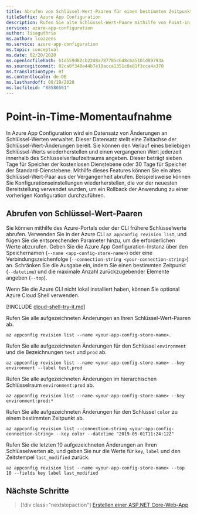 ```yaml
---
title: Abrufen von Schlüssel-Wert-Paaren für einen bestimmten Zeitpunkt
titleSuffix: Azure App Configuration
description: Rufen Sie alte Schlüssel-Wert-Paare mithilfe von Point-in-Time-Momentaufnahmen in Azure App Configuration ab, wo ein Datensatz von Änderungen an Schlüsselwerten verwaltet wird.
services: azure-app-configuration
author: lisaguthrie
ms.author: lcozzens
ms.service: azure-app-configuration
ms.topic: conceptual
ms.date: 02/20/2020
ms.openlocfilehash: b1d559d82cb22d8a787785c6d8c6a5101d89793a
ms.sourcegitcommit: 02ca0f340a44b7e18acca1351c8e81f3cca4a370
ms.translationtype: HT
ms.contentlocale: de-DE
ms.lasthandoff: 08/19/2020
ms.locfileid: "88586561"
---
```

# <a name="point-in-time-snapshot"></a>Point-in-Time-Momentaufnahme

In Azure App Configuration wird ein Datensatz von Änderungen an Schlüssel-Werten verwaltet. Dieser Datensatz stellt eine Zeitachse der Schlüssel-Wert-Änderungen bereit. Sie können den Verlauf eines beliebigen Schlüssel-Werts wiederherstellen und einen vergangenen Wert jederzeit innerhalb des Schlüsselverlaufzeitraums angeben. Dieser beträgt sieben Tage für Speicher der kostenlosen Dienstebene oder 30 Tage für Speicher der Standard-Dienstebene. Mithilfe dieses Features können Sie ein altes Schlüssel-Wert-Paar aus der Vergangenheit abrufen. Beispielsweise können Sie Konfigurationseinstellungen wiederherstellen, die vor der neuesten Bereitstellung verwendet wurden, um ein Rollback der Anwendung zu einer vorherigen Konfiguration durchzuführen.

## <a name="key-value-retrieval"></a>Abrufen von Schlüssel-Wert-Paaren

Sie können mithilfe des Azure-Portals oder der CLI frühere Schlüsselwerte abrufen. Verwenden Sie in der Azure CLI `az appconfig revision list`, und fügen Sie die entsprechenden Parameter hinzu, um die erforderlichen Werte abzurufen.  Geben Sie die Azure App Configuration-Instanz über den Speichernamen (`--name <app-config-store-name>`) oder eine Verbindungszeichenfolge (`--connection-string <your-connection-string>`) an. Schränken Sie die Ausgabe ein, indem Sie einen bestimmten Zeitpunkt (`--datetime`) und die maximale Anzahl zurückzugebender Elemente angeben (`--top`).

Wenn Sie die Azure CLI nicht lokal installiert haben, können Sie optional Azure Cloud Shell verwenden.

[!INCLUDE [cloud-shell-try-it.md](../../includes/cloud-shell-try-it.md)]

Rufen Sie alle aufgezeichneten Änderungen an Ihren Schlüssel-Wert-Paaren ab.

```azurecli-interactive
az appconfig revision list --name <your-app-config-store-name>.
```

Rufen Sie alle aufgezeichneten Änderungen für den Schlüssel `environment` und die Bezeichnungen `test` und `prod` ab.

```azurecli-interactive
az appconfig revision list --name <your-app-config-store-name> --key environment --label test,prod
```

Rufen Sie alle aufgezeichneten Änderungen im hierarchischen Schlüsselraum `environment:prod` ab.

```azurecli-interactive
az appconfig revision list --name <your-app-config-store-name> --key environment:prod:* 
```

Rufen Sie alle aufgezeichneten Änderungen für den Schlüssel `color` zu einem bestimmten Zeitpunkt ab.

```azurecli-interactive
az appconfig revision list --connection-string <your-app-config-connection-string> --key color --datetime "2019-05-01T11:24:12Z" 
```

Rufen Sie die letzten 10 aufgezeichneten Änderungen an Ihren Schlüsselwerten ab, und geben Sie nur die Werte für `key`, `label` und den Zeitstempel `last_modified` zurück.

```azurecli-interactive
az appconfig revision list --name <your-app-config-store-name> --top 10 --fields key label last_modified
```

## <a name="next-steps"></a>Nächste Schritte

> [!div class="nextstepaction"]
> [Erstellen einer ASP.NET Core-Web-App](./quickstart-aspnet-core-app.md)  
